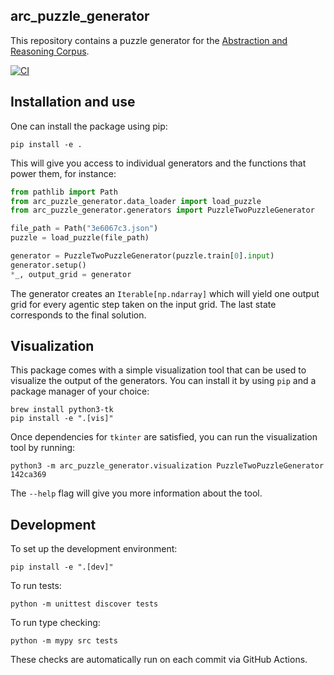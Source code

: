 arc_puzzle_generator
--------------------

This repository contains a puzzle generator for
the [Abstraction and Reasoning Corpus](https://github.com/arcprize/ARC-AGI-2).

[![CI](https://github.com/Fohlen/arc_puzzle_generator/actions/workflows/ci.yml/badge.svg)](https://github.com/Fohlen/arc_puzzle_generator/actions/workflows/ci.yml)

## Installation and use

One can install the package using pip:

```shell
pip install -e .
```

This will give you access to individual generators and the functions that power them, for instance:

```python
from pathlib import Path
from arc_puzzle_generator.data_loader import load_puzzle
from arc_puzzle_generator.generators import PuzzleTwoPuzzleGenerator

file_path = Path("3e6067c3.json")
puzzle = load_puzzle(file_path)

generator = PuzzleTwoPuzzleGenerator(puzzle.train[0].input)
generator.setup()
*_, output_grid = generator
```

The generator creates an `Iterable[np.ndarray]` which will yield one output grid for every agentic step taken on the
input grid.
The last state corresponds to the final solution.

## Visualization

This package comes with a simple visualization tool that can be used to visualize the output of the generators.
You can install it by using `pip` and a package manager of your choice:

```shell
brew install python3-tk
pip install -e ".[vis]"
```

Once dependencies for `tkinter` are satisfied, you can run the visualization tool by running:

```shell
python3 -m arc_puzzle_generator.visualization PuzzleTwoPuzzleGenerator 142ca369
```

The `--help` flag will give you more information about the tool.

## Development

To set up the development environment:

```shell
pip install -e ".[dev]"
```

To run tests:

```shell
python -m unittest discover tests
```

To run type checking:

```shell
python -m mypy src tests
```

These checks are automatically run on each commit via GitHub Actions.
